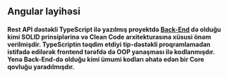 ## Angular layihəsi

#### Rest API dəstəkli TypeScript ilə yazılmış proyektdə [Back-End](https://github.com/SubhanMasimov/EStoreAPI#aspnet-core-web-api-layih%C9%99si "Back-End") də olduğu kimi SOLID prinsiplərinə və Clean Code arxitekturasına xüsusi önəm verilmişdir. TypeScriptin təqdim etdiyi tip-dəstəkli proqramlamadan istifadə edilərək frontend tərəfdə də OOP yanaşması ilə kodlanmışdır. Yenə Back-End-də olduğu kimi ümumi kodları əhatə edən bir Core qovluğu yaradılmışdır.